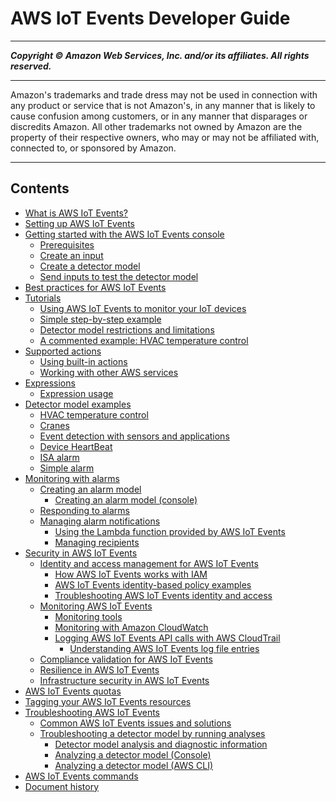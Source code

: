 # AWS IoT Events Developer Guide

-----
*****Copyright &copy; Amazon Web Services, Inc. and/or its affiliates. All rights reserved.*****

-----
Amazon's trademarks and trade dress may not be used in 
     connection with any product or service that is not Amazon's, 
     in any manner that is likely to cause confusion among customers, 
     or in any manner that disparages or discredits Amazon. All other 
     trademarks not owned by Amazon are the property of their respective
     owners, who may or may not be affiliated with, connected to, or 
     sponsored by Amazon.

-----
## Contents
+ [What is AWS IoT Events?](what-is-iotevents.md)
+ [Setting up AWS IoT Events](iotevents-start.md)
+ [Getting started with the AWS IoT Events console](iotevents-getting-started.md)
   + [Prerequisites](iotevents-getting-started-prereqs.md)
   + [Create an input](iotevents-detector-input.md)
   + [Create a detector model](iotevents-detector-model.md)
   + [Send inputs to test the detector model](iotevents-iot-rules-engine.md)
+ [Best practices for AWS IoT Events](best-practices.md)
+ [Tutorials](iotevents-tutorials.md)
   + [Using AWS IoT Events to monitor your IoT devices](iotevents-how-to-use.md)
   + [Simple step-by-step example](iotevents-simple-example.md)
   + [Detector model restrictions and limitations](iotevents-restrictions-detector-model.md)
   + [A commented example: HVAC temperature control](iotevents-commented-example.md)
+ [Supported actions](iotevents-supported-actions.md)
   + [Using built-in actions](built-in-actions.md)
   + [Working with other AWS services](iotevents-other-aws-services.md)
+ [Expressions](iotevents-expressions.md)
   + [Expression usage](expression-usage.md)
+ [Detector model examples](iotevents-examples.md)
   + [HVAC temperature control](iotevents-examples-hvac.md)
   + [Cranes](iotevents-examples-cranes.md)
   + [Event detection with sensors and applications](iotevents-examples-edwsaa.md)
   + [Device HeartBeat](iotevents-examples-dhb.md)
   + [ISA alarm](iotevents-examples-bisaa.md)
   + [Simple alarm](iotevents-examples-bsa.md)
+ [Monitoring with alarms](iotevents-alarms.md)
   + [Creating an alarm model](create-alarm-model.md)
      + [Creating an alarm model (console)](create-alarm-model-console.md)
   + [Responding to alarms](respond-to-alarms.md)
   + [Managing alarm notifications](lambda-support.md)
      + [Using the Lambda function provided by AWS IoT Events](use-alarm-notifications.md)
      + [Managing recipients](sso-authorization-recipients.md)
+ [Security in AWS IoT Events](security.md)
   + [Identity and access management for AWS IoT Events](security-iam.md)
      + [How AWS IoT Events works with IAM](security_iam_service-with-iam.md)
      + [AWS IoT Events identity-based policy examples](security_iam_id-based-policy-examples.md)
      + [Troubleshooting AWS IoT Events identity and access](security_iam_troubleshoot.md)
   + [Monitoring AWS IoT Events](monitoring_overview.md)
      + [Monitoring tools](monitoring_automated_manual.md)
      + [Monitoring with Amazon CloudWatch](monitoring-cloudwatch.md)
      + [Logging AWS IoT Events API calls with AWS CloudTrail](iotevents-using-cloudtrail.md)
         + [Understanding AWS IoT Events log file entries](understanding-aws-iotevents-entries.md)
   + [Compliance validation for AWS IoT Events](iotevents-compliance.md)
   + [Resilience in AWS IoT Events](disaster-recovery-resiliency.md)
   + [Infrastructure security in AWS IoT Events](infrastructure-security.md)
+ [AWS IoT Events quotas](iotevents-quotas.md)
+ [Tagging your AWS IoT Events resources](tagging-iotevents.md)
+ [Troubleshooting AWS IoT Events](iotevents-troubleshooting.md)
   + [Common AWS IoT Events issues and solutions](iotevents-error-messages.md)
   + [Troubleshooting a detector model by running analyses](iotevents-analyze-api.md)
      + [Detector model analysis and diagnostic information](analyze-diagnostic-information.md)
      + [Analyzing a detector model (Console)](analyze-api-console.md)
      + [Analyzing a detector model (AWS CLI)](analyze-api-api.md)
+ [AWS IoT Events commands](iotevents-commands.md)
+ [Document history](doc-history.md)
